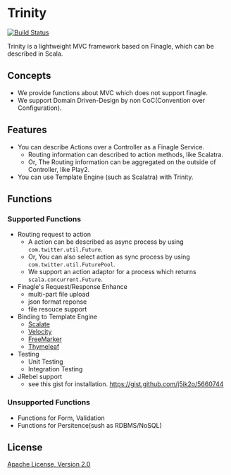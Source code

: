 # Trinity

[![Build Status](https://travis-ci.org/sisioh/trinity.png?branch=develop)](https://travis-ci.org/sisioh/trinity)

Trinity is a lightweight MVC framework based on Finagle, which can be described in Scala.

## Concepts
- We provide functions about MVC which does not support finagle.
- We support Domain Driven-Design by non CoC(Convention over Configuration).

## Features
- You can describe Actions over a Controller as a Finagle Service.
  - Routing information can described to action methods, like Scalatra.
  - Or, The Routing information can be aggregated on the outside of Controller, like Play2.
- You can use Template Engine (such as Scalatra) with Trinity.

## Functions
### Supported Functions
- Routing request to action
  - A action can be described as async process by using `com.twitter.util.Future`.
  - Or, You can also select action as sync process by using `com.twitter.util.FuturePool`.
  - We support an action adaptor for a process which returns `scala.concurrent.Future`.
- Finagle's Request/Response Enhance
  - multi-part file upload
  - json format reponse
  - file resouce support
- Binding to Template Engine
  - [Scalate](http://scalate.fusesource.org/)
  - [Velocity](http://velocity.apache.org/)
  - [FreeMarker](http://freemarker.org/)
  - [Thymeleaf](http://www.thymeleaf.org/)
- Testing
  - Unit Testing
  - Integration Testing
- JRebel support
  - see this gist for installation. https://gist.github.com/j5ik2o/5660744

### Unsupported Functions
- Functions for Form, Validation 
- Functions for Persitence(sush as RDBMS/NoSQL)

## License
[Apache License, Version 2.0](http://www.apache.org/licenses/LICENSE-2.0.html)
